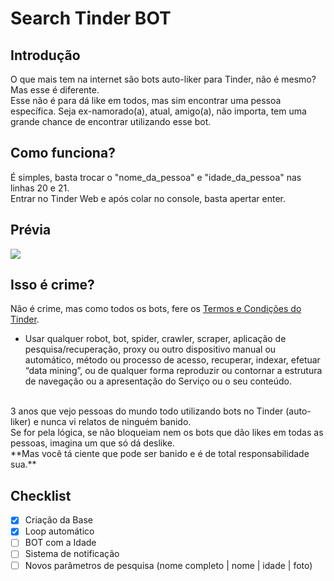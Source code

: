# Search Tinder BOT
## Introdução
O que mais tem na internet são bots auto-liker para Tinder, não é mesmo? Mas esse é diferente.</br>
Esse não é para dá like em todos, mas sim encontrar uma pessoa específica. Seja ex-namorado(a), atual, amigo(a), não importa, tem uma grande chance de encontrar utilizando esse bot.
</br>

## Como funciona?
É simples, basta trocar o "nome_da_pessoa" e "idade_da_pessoa" nas linhas 20 e 21. </br>
Entrar no Tinder Web e após colar no console, basta apertar enter.
</br>

## Prévia
<img src="https://user-images.githubusercontent.com/57275833/70491939-22113580-1ad9-11ea-9e42-4fc51a38e52d.gif">

## Isso é crime?
Não é crime, mas como todos os bots, fere os [Termos e Condições do Tinder](https://www.help.tinder.com/hc/pt/articles/360003045532-Termos-e-condi%C3%A7%C3%B5es-internacionais).</br>
- Usar qualquer robot, bot, spider, crawler, scraper, aplicação de pesquisa/recuperação, proxy ou outro dispositivo manual ou automático, método ou processo de acesso, recuperar, indexar, efetuar “data mining”, ou de qualquer forma reproduzir ou contornar a estrutura de navegação ou a apresentação do Serviço ou o seu conteúdo.
</br>
3 anos que vejo pessoas do mundo todo utilizando bots no Tinder (auto-liker) e nunca vi relatos de ninguém banido. </br>
Se for pela lógica, se não bloqueiam nem os bots que dão likes em todas as pessoas, imagina um que só dá deslike. </br>
**Mas você tá ciente que pode ser banido e é de total responsabilidade sua.**

</br>

## Checklist
- [x] Criação da Base
- [x] Loop automático
- [ ] BOT com a Idade
- [ ] Sistema de notificação
- [ ] Novos parâmetros de pesquisa (nome completo | nome | idade | foto)
